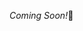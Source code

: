 
*Coming Soon!*🥰

<!-- ---

# Kindly Read the Notes Before Proceeding with the Example Programs for Better Understanding

## Useful Links:

- [CR4 Notes](https://github.com/DipsanaRoy/c-error-handling/main/tree/CR004_Directory/CR4_NOTES.md)

*Happy Learning!*

--- -->

